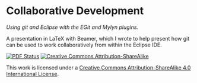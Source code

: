 Collaborative Development
=========================

*Using git and Eclipse with the EGit and Mylyn plugins.*

A presentation in LaTeX with Beamer, which I wrote to help present how git
can be used to work collaboratively from within the Eclipse IDE.

[![PDF Status](https://www.sharelatex.com/github/repos/sinisterstuf/git-presentation/builds/latest/badge.svg)](https://www.sharelatex.com/github/repos/sinisterstuf/git-presentation/builds/latest/output.pdf)
[![Creative Commons Attribution-ShareAlike](https://i.creativecommons.org/l/by-sa/4.0/88x31.png)](http://creativecommons.org/licenses/by-sa/4.0/)

This work is licensed under a [Creative Commons Attribution-ShareAlike 4.0 International License](http://creativecommons.org/licenses/by-sa/4.0/).
